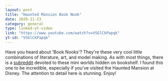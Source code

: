 ```yaml
---
layout: post
title: "Haunted Mansion Book Nook"
date: 2020-11-23
category: general
type: linked-yt-video
link: "https://www.youtube.com/watch?v=VSGlCkPapqk"
yt-id: "VSGlCkPapqk"
---
```

Have you heard about 'Book Nooks'? They're these very cool little combinations of literature, art, and model making. As with most things, there is a [subreddit](https://www.reddit.com/r/booknooks/) devoted to these mini worlds hidden on bookshelf. I found this one to be incredible, especially if you've visited the Haunted Mansion at Disney. The attention to detail here is stunning. Enjoy!
